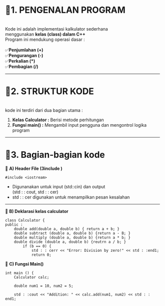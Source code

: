 # 📌1. PENGENALAN PROGRAM
<br>Kode ini adalah implementasi kalkulator sederhana<br /> 
menggunakan **kelas (class) dalam C++**
<BR>Program ini mendukung operasi dasar :<br />
<br>✅**Penjumlahan (+)**<br />
✅**Pengurangan (-)**
<br>✅**Perkalian (*)**<br />
✅**Pembagian (/)**

---

# 📌2. STRUKTUR KODE
<br> kode ini terdiri dari dua bagian utama :<br />
1. **Kelas Calculator :** Berisi metode perhitungan
2. **Fungsi main() :** Mengambil input pengguna dan mengontrol logika program

---

# 📌3. Bagian-bagian kode
🔷 **A) Header File (3include <iostream>)**
```
#include <iostream>
```
* Digunanakan untuk input (std::cin) dan output
  <br>(std : : cout, std : : cer)<br />
* std : : cer digunakan untuk menampilkan pesan kesalahan

---

🔷 **B) Deklarasi kelas calculator**
```
class Calculator {
public :
    double add(double a, double b) { return a + b; }
    double subtract (double a, double b) {return a - B; }
    double multiply (double a, double b) {return a * b; }
    double divide (double a, double b) {reutrn a / b; }
        if (b == 0) {
            std : : cerr << "Error: Division by zero!" << std : :end1;
            return 0;
```
🔷 **C) Fungsi Main()**
```
int main () {
    Calculator calc;

    double num1 = 10, num2 = 5;

    std : :cout << "Addition: " << calc.add(num1, num2) << std : : end1;


